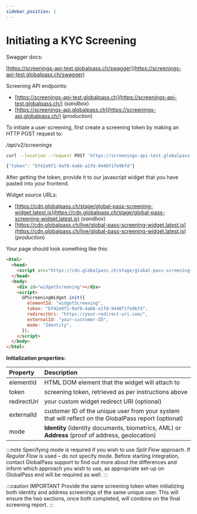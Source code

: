```yaml
---
sidebar_position: 1
---
```


# Initiating a KYC Screening

Swagger docs:

[https://screenings-api-test.globalpass.ch/swagger](https://screenings-api-test.globalpass.ch/swagger)

Screening API endpoints:

- [https://screenings-api-test.globalpass.ch](https://screenings-api-test.globalpass.ch/) (_sandbox_)
- [https://screenings-api.globalpass.ch](https://screenings-api.globalpass.ch/) (_production_)

To initiate a user screening, first create a screening token by making an HTTP POST request to:

_/api/v2/screenings_

```bash title="Request"
curl --location --request POST 'https://screenings-api-test.globalpass.ch/api/v2/screenings' --header 'Authorization: Bearer {your_access_token}'
```

```js title="Response"
{"token": "bf42e9f1-9af8-4a6b-a1fd-9440f1fe9bfd"}
```

After getting the token, provide it to our javascript widget that you have pasted into your frontend.

Widget source URLs:

- [https://cdn.globalpass.ch/stage/global-pass-screening-widget.latest.js](https://cdn.globalpass.ch/stage/global-pass-screening-widget.latest.js) (_sandbox_)
- [https://cdn.globalpass.ch/live/global-pass-screening-widget.latest.js](https://cdn.globalpass.ch/live/global-pass-screening-widget.latest.js) (_production_)

Your page should look something like this:

```html
<html>
  <head>
    <script src="https://cdn.globalpass.ch/stage/global-pass-screening-widget.latest.js"></script>
  </head>
  <body>
    <div id="widgetScreening"></div>
    <script>
      GPScreeningWidget.init({
        elementId: "widgetScreening",
        token: "bf42e9f1-9af8-4a6b-a1fd-9440f1fe9bfd",
        redirectUri: "https://your-redirect-uri.com/",
        externalId: "your-customer-ID",
        mode: "Identity",
      });
    </script>
  </body>
</html>
```

**Initialization properties:**

| Property    | Description                                                                                           |
| :---------- | :---------------------------------------------------------------------------------------------------- |
| elementId   | HTML DOM element that the widget will attach to                                                       |
| token       | screening token, retrieved as per instructions above                                                  |
| redirectUri | your custom widget redirect URI (optional)                                                            |
| externalId  | customer ID of the unique user from your system that will reflect on the GlobalPass report (optional) |
| mode        | **Identity** (identity documents, biometrics, AML) or **Address** (proof of address, geolocation)     |

:::note
Specifying mode is required if you wish to use _Split Flow_ approach. If _Regular Flow_ is used – do not specify mode. Before starting integration, contact GlobalPass support to find out more about the differences and inform which approach you wish to use, as appropriate set-up on GlobalPass end will be required as well.
:::

:::caution IMPORTANT
Provide the same screening token when initializing both identity and address screenings of the same unique user. This will ensure the two sections, once both completed, will combine on the final screening report.
:::

